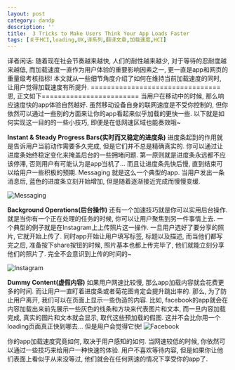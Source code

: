 ```yaml
---
layout: post
category: dandp
description: ''
title:  3 Tricks to Make Users Think Your App Loads Faster
tags: [关于HCI,loading,UX,译系列,翻译文章,加载速度,HCI]
---
```


译者闲话: 随着现在社会节奏越来越快, 人们的耐性越来越少, 对于等待的忍耐度越来越低, 而加载速度一直作为用户体验的重要影响因素之一, 更一直是app和网页的重量级考核指标! 本文就从一些细节角度介绍了如何在维持当前加载速度的同时, 让用户觉得加载速度有所提升.
================================恩, 正文如下========================
当用户在移动中的时候, 那么响应速度快的app体验自然越好. 虽然移动设备自身的联网速度是不受你控制的, 但你依然可以通过一些别的方面来让你的app看起来似乎加载的更快一些. 以下就是如何实现这一目的的一些小技巧, 即便是在低网速区域也能奏效哦~

<strong>Instant &amp; Steady Progress Bars(实时而又稳定的进度条)</strong>
进度条起到的作用就是告诉用户当前动作需要多久完成, 但是它们并不总是精确真实的. 你可以通过让进度条始终稳定变化来掩盖后台的一些拥堵问题. 第一原则就是进度条永远都不应该停滞, 否则用户有可能认为是app当机了... 而且让进度条先快后慢, 直到结束可以给用户一些积极的预期. Messaging 就是这么一个典型的app. 当用户发出一条消息后, 蓝色的进度条立刻开始增加, 但是随着逐渐接近完成而慢慢变缓.

<img src="http://uxmovement.com/wp-content/uploads/2014/07/instant-progress.png" alt="Messaging" />

<strong>Background Operations(后台操作)</strong>
还有一个加速技巧就是你可以实用后台操作. 就是当你有一个正在处理的任务的时候, 你可以让用户聚焦到另一件事情上去. 一个典型的例子就是在Instagram上上传照片这一操作. 一旦用户选好了要分享的照片, 它就开始上传了. 同时app开始让用户填写标签, 标题以及描述, 而当他们都写完之后, 准备按下share按钮的时候, 照片基本也都上传完毕了, 他们就能立刻分享他们的照片了. 完全不会意识到上传的时间的~

<img src="http://uxmovement.com/wp-content/uploads/2014/07/background-operations.png" alt="Instagram" />

<strong>Dummy Content(虚假内容)</strong>
如果用户网速比较慢, 那么app加载内容就会花费更多的时间. 而让用户一直盯着进度条或者菊花图肯定会提升跳出率的. 那么, 为了防止用户离开, 我们可以在页面上显示一些伪造的内容. 比如, facebook的app就会在内容加载出来前先展示一些灰色的线条和方块来代表图片和文本, 而一旦内容加载完成, 真实的图片和文本就会显示, 取代这些预加载的假图. 这并不会比你用一个loading页面真正快到哪去... 但是用户会觉得它快!
<img src="http://uxmovement.com/wp-content/uploads/2014/07/dummy-content.png" alt="Facebook" />

你的app加载速度究竟如何, 取决于用户感知的如何. 当网速较低的时候, 你依然可以通过一些技巧来给用户一种快速的体验. 用户不喜欢等待内容, 但是如果你让他们表面上看似乎从来没等过, 他们就会在任何网速的情况下享受你的app了.
